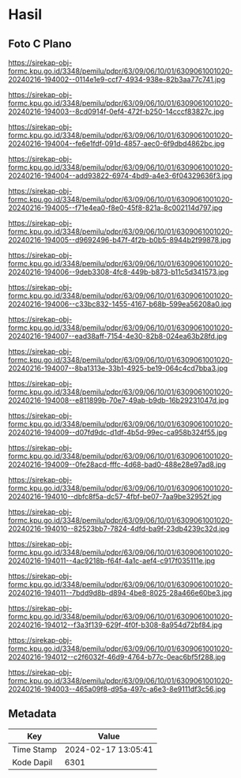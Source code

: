 # Hasil

## Foto C Plano

https://sirekap-obj-formc.kpu.go.id/3348/pemilu/pdpr/63/09/06/10/01/6309061001020-20240216-194002--0114e1e9-ccf7-4934-938e-82b3aa77c741.jpg

https://sirekap-obj-formc.kpu.go.id/3348/pemilu/pdpr/63/09/06/10/01/6309061001020-20240216-194003--8cd0914f-0ef4-472f-b250-14cccf83827c.jpg

https://sirekap-obj-formc.kpu.go.id/3348/pemilu/pdpr/63/09/06/10/01/6309061001020-20240216-194004--fe6e1fdf-091d-4857-aec0-6f9dbd4862bc.jpg

https://sirekap-obj-formc.kpu.go.id/3348/pemilu/pdpr/63/09/06/10/01/6309061001020-20240216-194004--add93822-6974-4bd9-a4e3-6f04329636f3.jpg

https://sirekap-obj-formc.kpu.go.id/3348/pemilu/pdpr/63/09/06/10/01/6309061001020-20240216-194005--f71e4ea0-f8e0-45f8-821a-8c002114d797.jpg

https://sirekap-obj-formc.kpu.go.id/3348/pemilu/pdpr/63/09/06/10/01/6309061001020-20240216-194005--d9692496-b47f-4f2b-b0b5-8944b2f99878.jpg

https://sirekap-obj-formc.kpu.go.id/3348/pemilu/pdpr/63/09/06/10/01/6309061001020-20240216-194006--9deb3308-4fc8-449b-b873-b11c5d341573.jpg

https://sirekap-obj-formc.kpu.go.id/3348/pemilu/pdpr/63/09/06/10/01/6309061001020-20240216-194006--c33bc832-1455-4167-b68b-599ea56208a0.jpg

https://sirekap-obj-formc.kpu.go.id/3348/pemilu/pdpr/63/09/06/10/01/6309061001020-20240216-194007--ead38aff-7154-4e30-82b8-024ea63b28fd.jpg

https://sirekap-obj-formc.kpu.go.id/3348/pemilu/pdpr/63/09/06/10/01/6309061001020-20240216-194007--8ba1313e-33b1-4925-be19-064c4cd7bba3.jpg

https://sirekap-obj-formc.kpu.go.id/3348/pemilu/pdpr/63/09/06/10/01/6309061001020-20240216-194008--e811899b-70e7-49ab-b9db-16b29231047d.jpg

https://sirekap-obj-formc.kpu.go.id/3348/pemilu/pdpr/63/09/06/10/01/6309061001020-20240216-194009--d07fd9dc-d1df-4b5d-99ec-ca958b324f55.jpg

https://sirekap-obj-formc.kpu.go.id/3348/pemilu/pdpr/63/09/06/10/01/6309061001020-20240216-194009--0fe28acd-fffc-4d68-bad0-488e28e97ad8.jpg

https://sirekap-obj-formc.kpu.go.id/3348/pemilu/pdpr/63/09/06/10/01/6309061001020-20240216-194010--dbfc8f5a-dc57-4fbf-be07-7aa9be32952f.jpg

https://sirekap-obj-formc.kpu.go.id/3348/pemilu/pdpr/63/09/06/10/01/6309061001020-20240216-194010--82523bb7-7824-4dfd-ba9f-23db4239c32d.jpg

https://sirekap-obj-formc.kpu.go.id/3348/pemilu/pdpr/63/09/06/10/01/6309061001020-20240216-194011--4ac9218b-f64f-4a1c-aef4-c917f035111e.jpg

https://sirekap-obj-formc.kpu.go.id/3348/pemilu/pdpr/63/09/06/10/01/6309061001020-20240216-194011--7bdd9d8b-d894-4be8-8025-28a466e60be3.jpg

https://sirekap-obj-formc.kpu.go.id/3348/pemilu/pdpr/63/09/06/10/01/6309061001020-20240216-194012--f3a3f139-629f-4f0f-b308-8a954d72bf84.jpg

https://sirekap-obj-formc.kpu.go.id/3348/pemilu/pdpr/63/09/06/10/01/6309061001020-20240216-194012--c2f6032f-46d9-4764-b77c-0eac6bf5f288.jpg

https://sirekap-obj-formc.kpu.go.id/3348/pemilu/pdpr/63/09/06/10/01/6309061001020-20240216-194003--465a09f8-d95a-497c-a6e3-8e9111df3c56.jpg


## Metadata

| Key        | Value               |
| ---------- | ------------------- |
| Time Stamp | 2024-02-17 13:05:41 |
| Kode Dapil | 6301                |



